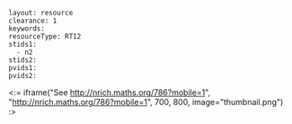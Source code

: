 ````
layout: resource
clearance: 1
keywords:
resourceType: RT12
stids1: 
  - n2
stids2:
pvids1:
pvids2:

````

<:= iframe("See http://nrich.maths.org/786?mobile=1", "http://nrich.maths.org/786?mobile=1", 700, 800, image="thumbnail.png") :>



